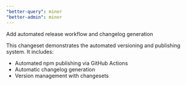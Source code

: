 ```yaml
---
"better-query": minor
"better-admin": minor
---
```


Add automated release workflow and changelog generation

This changeset demonstrates the automated versioning and publishing system. It includes:
- Automated npm publishing via GitHub Actions
- Automatic changelog generation
- Version management with changesets
